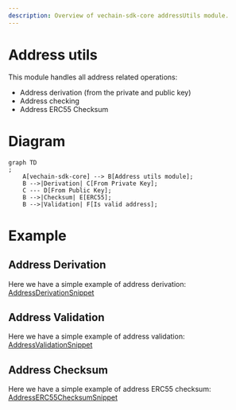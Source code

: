```yaml
---
description: Overview of vechain-sdk-core addressUtils module.
---
```


# Address utils

This module handles all address related operations:

* Address derivation (from the private and public key)
* Address checking
* Address ERC55 Checksum

# Diagram

```mermaid
graph TD
;
    A[vechain-sdk-core] --> B[Address utils module];
    B -->|Derivation| C[From Private Key];
    C --- D[From Public Key];
    B -->|Checksum| E[ERC55];
    B -->|Validation| F[Is valid address];
```

# Example

## Address Derivation

Here we have a simple example of address derivation:
[AddressDerivationSnippet](examples/address-utils/address-derivation.ts)

## Address Validation

Here we have a simple example of address validation:
[AddressValidationSnippet](examples/address-utils/address-validation.ts)

## Address Checksum

Here we have a simple example of address ERC55 checksum:
[AddressERC55ChecksumSnippet](examples/address-utils/address-erc55-checksum.ts)
